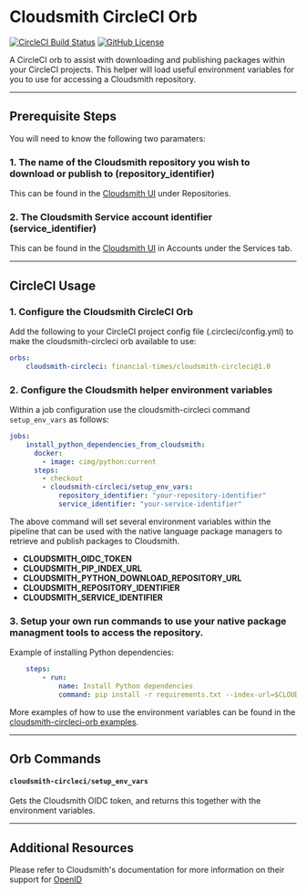 # Cloudsmith CircleCI Orb

[![CircleCI Build Status](https://circleci.com/gh/ft-circleci-orbs/cloudsmith-circleci-orb.svg?style=shield&circle-token=c8aa8d7154df9de48a98c5231042bff7952b5fce)](https://circleci.com/gh/ft-circleci-orbs/cloudsmith-circleci-orb) [![GitHub License](https://img.shields.io/badge/license-MIT-lightgrey.svg)](https://raw.githubusercontent.com/ft-circleci-orbs/cloudsmith-circleci-orb/master/LICENSE)

A CircleCI orb to assist with downloading and publishing packages within your CircleCI projects.
This helper will load useful environment variables for you to use for accessing a Cloudsmith repository.

---

## Prerequisite Steps

You will need to know the following two paramaters:

### 1. The name of the Cloudsmith repository you wish to download or publish to (repository_identifier)

This can be found in the [Cloudsmith UI](https://cloudsmith.io/~financial-times/repos/) under Repositories.
            

### 2. The Cloudsmith Service account identifier (service_identifier)

This can be found in the [Cloudsmith UI](https://cloudsmith.io/orgs/financial-times/accounts/services/) in Accounts under the Services tab.

---

## CircleCI Usage

### 1. Configure the Cloudsmith CircleCI Orb

Add the following to your CircleCI project config file (.circleci/config.yml) to make the cloudsmith-circleci orb available to use:

```yml
orbs:
    cloudsmith-circleci: financial-times/cloudsmith-circleci@1.0
```

### 2. Configure the Cloudsmith helper environment variables

Within a job configuration use the cloudsmith-circleci command ```setup_env_vars``` as follows:

```yml
jobs:
    install_python_dependencies_from_cloudsmith:
      docker:
        - image: cimg/python:current
      steps:
        - checkout
        - cloudsmith-circleci/setup_env_vars:
            repository_identifier: "your-repository-identifier"
            service_identifier: "your-service-identifier"
```
The above command will set several environment variables within the pipeline that can be used with the native language package managers to retrieve and publish packages to Cloudsmith.

- **CLOUDSMITH_OIDC_TOKEN**
- **CLOUDSMITH_PIP_INDEX_URL**
- **CLOUDSMITH_PYTHON_DOWNLOAD_REPOSITORY_URL**
- **CLOUDSMITH_REPOSITORY_IDENTIFIER**
- **CLOUDSMITH_SERVICE_IDENTIFIER**
  
### 3. Setup your own run commands to use your native package managment tools to access the repository.

Example of installing Python dependencies:

```yml
    steps:
        - run:
            name: Install Python dependencies
            command: pip install -r requirements.txt --index-url=$CLOUDSMITH_PYTHON_DOWNLOAD_REPOSITORY_URL
```

More examples of how to use the environment variables can be found in the [cloudsmith-circleci-orb examples](https://github.com/ft-circleci-orbs/cloudsmith-circleci-orb/tree/main/src/examples).

---

## Orb Commands

#### `cloudsmith-circleci/setup_env_vars`

Gets the Cloudsmith OIDC token, and returns this together with the environment variables.

---

## Additional Resources

Please refer to Cloudsmith's documentation for more information on their support for [OpenID](https://help.cloudsmith.io/docs/openid-connect)
